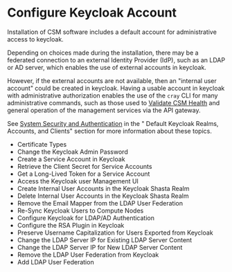 # Configure Keycloak Account

Installation of CSM software includes a default account for administrative access to keycloak.

Depending on choices made during the installation, there may be a federated connection to
an external Identity Provider (IdP), such as an LDAP or AD server, which enables the use
of external accounts in keycloak.

However, if the external accounts are not available, then an "internal user account" could be 
created in keycloak. Having a usable account in keycloak with administrative authorization
enables the use of the `cray` CLI for many administrative commands, such as those used to
[Validate CSM Health](validate_csm_health.md) and general operation of the management services
via the API gateway.

See [System Security and Authentication](security_and_authentication/System_Security_and_Authentication.md)
in the " Default Keycloak Realms, Accounts, and Clients" section for more information about these topics.

   * Certificate Types
   * Change the Keycloak Admin Password
   * Create a Service Account in Keycloak
   * Retrieve the Client Secret for Service Accounts
   * Get a Long-Lived Token for a Service Account
   * Access the Keycloak user Management UI
   * Create Internal User Accounts in the Keycloak Shasta Realm
   * Delete Internal User Accounts in the Keycloak Shasta Realm
   * Remove the Email Mapper from the LDAP User Federation
   * Re-Sync Keycloak Users to Compute Nodes
   * Configure Keycloak for LDAP/AD Authentication
   * Configure the RSA Plugin in Keycloak
   * Preserve Username Capitalization for Users Exported from Keycloak
   * Change the LDAP Server IP for Existing LDAP Server Content
   * Change the LDAP Server IP for New LDAP Server Content
   * Remove the LDAP User Federation from Keycloak
   * Add LDAP User Federation
